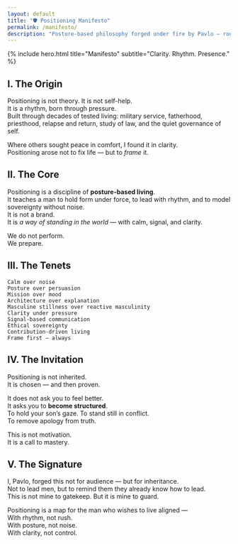 ```yaml
---
layout: default
title: "🛡️ Positioning Manifesto"
permalink: /manifesto/
description: "Posture-based philosophy forged under fire by Pavlo — rooted in clarity, rhythm, and sovereign masculinity."
---
```


{% include hero.html title="Manifesto" subtitle="Clarity. Rhythm. Presence." %}

## I. The Origin

Positioning is not theory. It is not self-help.  
It is a rhythm, born through pressure.  
Built through decades of tested living: military service, fatherhood, priesthood, relapse and return, study of law, and the quiet governance of self.

Where others sought peace in comfort, I found it in clarity.  
Positioning arose not to fix life — but to *frame* it.

## II. The Core

Positioning is a discipline of **posture-based living**.  
It teaches a man to hold form under force, to lead with rhythm, and to model sovereignty without noise.  
It is not a brand.  
It is *a way of standing in the world* — with calm, signal, and clarity.  

We do not perform.  
We prepare.

## III. The Tenets

```
Calm over noise  
Posture over persuasion  
Mission over mood  
Architecture over explanation  
Masculine stillness over reactive masculinity  
Clarity under pressure  
Signal-based communication  
Ethical sovereignty  
Contribution-driven living  
Frame first — always
```

## IV. The Invitation

Positioning is not inherited.  
It is chosen — and then proven.  

It does not ask you to feel better.  
It asks you to **become structured**.  
To hold your son’s gaze. To stand still in conflict.  
To remove apology from truth.

This is not motivation.  
It is a call to mastery.

## V. The Signature

I, Pavlo, forged this not for audience — but for inheritance.  
Not to lead men, but to remind them they already know how to lead.  
This is not mine to gatekeep. But it is mine to guard.

Positioning is a map for the man who wishes to live aligned —  
With rhythm, not rush.  
With posture, not noise.  
With clarity, not control.
